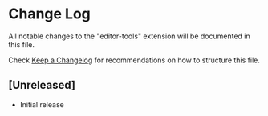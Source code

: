 # Change Log

All notable changes to the "editor-tools" extension will be documented in this file.

Check [Keep a Changelog](http://keepachangelog.com/) for recommendations on how to structure this file.

## [Unreleased]

- Initial release